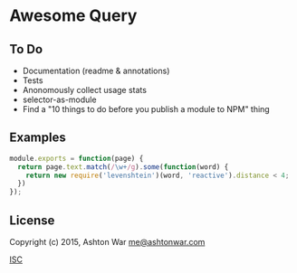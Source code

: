 Awesome Query
=============
To Do
-----
* Documentation (readme & annotations)
* Tests
* Anonomously collect usage stats
* selector-as-module
* Find a "10 things to do before you publish a module to NPM" thing

Examples
--------

```js
module.exports = function(page) {
  return page.text.match(/\w+/g).some(function(word) {
    return new require('levenshtein')(word, 'reactive').distance < 4;
  })
});
```

License
-------
Copyright (c) 2015, Ashton War <me@ashtonwar.com>

[ISC](./README.md)
